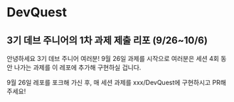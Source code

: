 # DevQuest
## 3기 데브 주니어의 1차 과제 제출 리포 (9/26~10/6)

안녕하세요 3기 데브 주니어 여러분! 9월 26일 과제를 시작으로 여러분은 세션 4회 동안 나가는 과제를 이 레포에 추가해 구현하실 겁니다.

9월 26일 레포를 포크해 가신 후, 매 세션 과제를 xxx/DevQuest에 구현하시고 PR해주세요!
